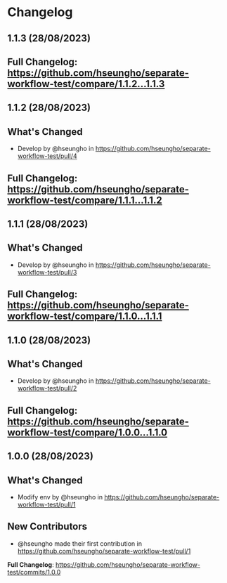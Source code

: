 # Changelog

## 1.1.3 (28/08/2023)
**Full Changelog**: https://github.com/hseungho/separate-workflow-test/compare/1.1.2...1.1.3
---

## 1.1.2 (28/08/2023)
## What's Changed
* Develop by @hseungho in https://github.com/hseungho/separate-workflow-test/pull/4


**Full Changelog**: https://github.com/hseungho/separate-workflow-test/compare/1.1.1...1.1.2
---

## 1.1.1 (28/08/2023)
## What's Changed
* Develop by @hseungho in https://github.com/hseungho/separate-workflow-test/pull/3


**Full Changelog**: https://github.com/hseungho/separate-workflow-test/compare/1.1.0...1.1.1
---

## 1.1.0 (28/08/2023)
## What's Changed
* Develop by @hseungho in https://github.com/hseungho/separate-workflow-test/pull/2


**Full Changelog**: https://github.com/hseungho/separate-workflow-test/compare/1.0.0...1.1.0
---

## 1.0.0 (28/08/2023)
## What's Changed
* Modify env by @hseungho in https://github.com/hseungho/separate-workflow-test/pull/1

## New Contributors
* @hseungho made their first contribution in https://github.com/hseungho/separate-workflow-test/pull/1

**Full Changelog**: https://github.com/hseungho/separate-workflow-test/commits/1.0.0